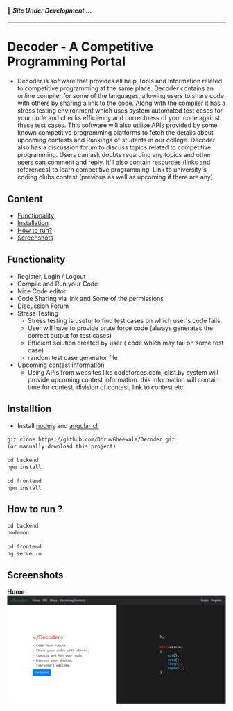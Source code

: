 #### 🔴 **_Site Under Development ..._**
---

# Decoder - A Competitive Programming Portal
 - Decoder is software that provides all help, tools and information related to competitive programming at the same place. Decoder contains an online compiler for some of the languages, allowing users to share code with others by sharing a link to the code. Along with the compiler it has a stress testing environment which uses system automated test cases for your code and checks efficiency and correctness of your code against these test cases. This software will also utilise APIs provided by some known competitive programming platforms to fetch the details about upcoming contests and Rankings of students in our college. Decoder also has a discussion forum to discuss topics related to competitive programming. Users can ask doubts regarding any topics and other users can comment and reply. It'll also contain resources (links and references) to learn competitive programming. Link to university's coding clubs contest (previous as well as upcoming if there are any).

## Content
- [Functionality](#functionality)
- [Installation](#installtion)
- [How to run?](#how-to-run-)
- [Screenshots](#screenshots)

## Functionality
 - Register, Login / Logout
 - Compile and Run your Code
 - Nice Code editor
 - Code Sharing via link and Some of the permissions
 - Discussion Forum
 - Stress Testing
   - Stress testing is useful to find test cases on which user's code fails.
   - User will have to provide brute force code (always generates the correct output for test cases)
   - Efficient solution created by user ( code which may fail on some test case)
   - random test case generator file
 - Upcoming contest information
   - Using APIs from websites like codeforces.com, clist.by system will provide upcoming contest information. this information will contain time for contest, division of contest, link to contest etc. 

## Installtion
- Install [nodejs](https://nodejs.org/en/) and [angular cli](https://cli.angular.io/)
```
git clone https://github.com/DhruvGheewala/Decoder.git 
(or manually download this project)

cd backend
npm install

cd frontend
npm install
```

## How to run ?
```
cd backend
nodemon
   
cd frontend
ng serve -o
```

## Screenshots

**Home**
![home page](screenshots/home.PNG)